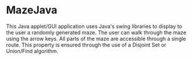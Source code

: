 MazeJava
========

This Java applet/GUI application uses Java's swing libraries to display to the user a randomly generated maze. The user can walk through the maze using the arrow keys. All parts of the maze are accessible through a single route. This property is ensured through the use of a Disjoint Set or Union/Find algorithm.
